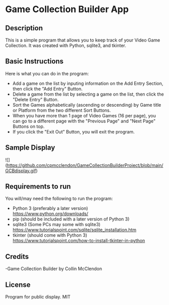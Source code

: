 # Game Collection Builder App
## Description
This is a simple program that allows you to keep track of your Video Game Collection. It was created with Python, sqlite3, and tkinter.

## Basic Instructions
Here is what you can do in the program:
- Add a game on the list by inputing information on the Add Entry Section, then click the "Add Entry" Button.
- Delete a game from the list by selecting a game on the list, then click the "Delete Entry" Button.
- Sort the Games alphabetically (ascending or descending) by Game title or Platform from the two different Sort Buttons.
- When you have more than 1 page of Video Games (16 per page), you can go to a different page with the "Previous Page" and "Next Page" Buttons on top.
- If you click the "Exit Out" Button, you will exit the program.

## Sample Display
![]
(https://github.com/cpmcclendon/GameCollectionBuilderProject/blob/main/GCBdisplay.gif)

## Requirements to run
You will/may need the following to run the program:
- Python 3 (preferably a later version)
https://www.python.org/downloads/
- pip (should be included with a later version of Python 3)
- sqlite3 (Some PCs may some with sqlite3)
https://www.tutorialspoint.com/sqlite/sqlite_installation.htm
- tkinter (should come with Python 3)
https://www.tutorialspoint.com/how-to-install-tkinter-in-python

## Credits
-Game Collection Builder by Collin McClendon

## License
Program for public display.
MIT
